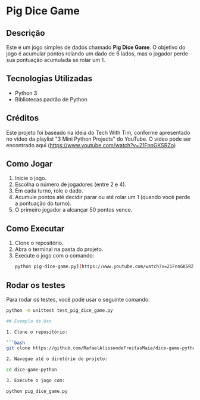 # Pig Dice Game

## Descrição
Este é um jogo simples de dados chamado **Pig Dice Game**. O objetivo do jogo é acumular pontos rolando um dado de 6 lados, mas o jogador perde sua pontuação acumulada se rolar um 1.

## Tecnologias Utilizadas
- Python 3
- Bibliotecas padrão de Python

## Créditos
Este projeto foi baseado na ideia do Tech With Tim, conforme apresentado no vídeo da playlist "3 Mini Python Projects" do YouTube. O vídeo pode ser encontrado aqui (https://www.youtube.com/watch?v=21FnnGKSRZo)

## Como Jogar
1. Inicie o jogo.
2. Escolha o número de jogadores (entre 2 e 4).
3. Em cada turno, role o dado.
4. Acumule pontos até decidir parar ou até rolar um 1 (quando você perde a pontuação do turno).
5. O primeiro jogador a alcançar 50 pontos vence.

## Como Executar
1. Clone o repositório.
2. Abra o terminal na pasta do projeto.
3. Execute o jogo com o comando:
   ```bash
   python pig-dice-game.py](https://www.youtube.com/watch?v=21FnnGKSRZo)

## Rodar os testes

Para rodar os testes, você pode usar o seguinte comando:

```bash
python -m unittest test_pig_dice_game.py

## Exemplo de Uso

1. Clone o repositório:

```bash
git clone https://github.com/RafaelAlissondeFreitasMaia/dice-game-python.git

2. Navegue até o diretório do projeto:

cd dice-game-python

3. Execute o jogo com:

python pig_dice_game.py



